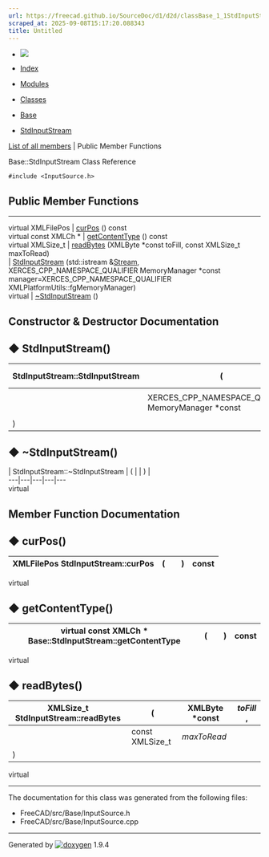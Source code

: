 ```yaml
---
url: https://freecad.github.io/SourceDoc/d1/d2d/classBase_1_1StdInputStream.html
scraped_at: 2025-09-08T15:17:20.088343
title: Untitled
---
```


  * [ ![](https://www.freecad.org/svg/logo-freecad.svg) ](https://freecadweb.org "FreeCAD")
  * [Index](../../index.html "Index")
  * [Modules](../../modules.html "Modules list")
  * [Classes](../../annotated.html "Annotated list")

  * [Base](../../db/d07/namespaceBase.html)
  * [StdInputStream](../../d1/d2d/classBase_1_1StdInputStream.html)

[List of all members](../../d2/d7f/classBase_1_1StdInputStream-members.html) | Public Member Functions

Base::StdInputStream Class Reference

`#include <InputSource.h>`

##  Public Member Functions  
  
---  
virtual XMLFilePos | [curPos](../../d1/d2d/classBase_1_1StdInputStream.html#a514bbe7b575c0915550eaabf9de487fe) () const  
virtual const XMLCh * | [getContentType](../../d1/d2d/classBase_1_1StdInputStream.html#a27d4f2279b03639e765efffc8cfac2d8) () const  
virtual XMLSize_t | [readBytes](../../d1/d2d/classBase_1_1StdInputStream.html#a9f7f895c223c5a116eac668d13adcf54) (XMLByte *const toFill, const XMLSize_t maxToRead)  
|
[StdInputStream](../../d1/d2d/classBase_1_1StdInputStream.html#ab9a31c5a8bb14d11771587bd54c3c784)
(std::istream &[Stream](../../dd/d4f/classBase_1_1Stream.html),
XERCES_CPP_NAMESPACE_QUALIFIER MemoryManager *const
manager=XERCES_CPP_NAMESPACE_QUALIFIER XMLPlatformUtils::fgMemoryManager)  
virtual | [~StdInputStream](../../d1/d2d/classBase_1_1StdInputStream.html#a6fc0c7df3edcf0e034afb7d88dd7f6c9) ()  
  
## Constructor & Destructor Documentation

## ◆ StdInputStream()

StdInputStream::StdInputStream  | ( | std::istream & | _Stream_ ,   
---|---|---|---  
|  | XERCES_CPP_NAMESPACE_QUALIFIER MemoryManager *const  | _manager_ = `XERCES_CPP_NAMESPACE_QUALIFIER XMLPlatformUtils::fgMemoryManager`  
| ) | |   
  
## ◆ ~StdInputStream()

| StdInputStream::~StdInputStream  | ( | | ) |   
---|---|---|---|---  
virtual  
  
## Member Function Documentation

## ◆ curPos()

| XMLFilePos StdInputStream::curPos  | ( | | ) |  const  
---|---|---|---|---  
virtual  
  
## ◆ getContentType()

| virtual const XMLCh * Base::StdInputStream::getContentType  | ( | | ) |  const  
---|---|---|---|---  
virtual  
  
## ◆ readBytes()

| XMLSize_t StdInputStream::readBytes  | ( | XMLByte *const  | _toFill_ ,   
---|---|---|---  
|  | const XMLSize_t  | _maxToRead_  
| ) | |   
virtual  
  
* * *

The documentation for this class was generated from the following files:

  * FreeCAD/src/Base/InputSource.h
  * FreeCAD/src/Base/InputSource.cpp

* * *

Generated by
[![doxygen](../../doxygen.svg)](https://www.doxygen.org/index.html) 1.9.4

